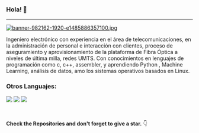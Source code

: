 ### Hola! 👋

---

[![banner-982162-1920-e1485886357100.jpg](https://i.postimg.cc/KzbFrvdy/banner-982162-1920-e1485886357100.jpg)](https://postimg.cc/sBTt3yjn)

Ingeniero electrónico con experiencia en el área de telecomunicaciones, en la administración de personal e interacción con clientes, proceso de aseguramiento y aprovisionamiento de la plataforma de Fibra Óptica a niveles de última milla, redes UMTS. Con conocimientos en lenguajes de programación como c, c++, assembler, y aprendiendo Python , Machine Learning, análisis de datos, amo los sistemas operativos basados en Linux.


### Otros Languajes:
<img src="http://img.shields.io/badge/-Java-F89820?style=flat&logo=java&logoColor=white"> <img src="https://img.shields.io/badge/-C%20&%20C++-659ad2?style=flat&logo=c%2B%2B&logoColor=ffffff"> <img src="https://img.shields.io/badge/-Python-black?style=flat&logo=python&logoColor=white"> 

<br/>

**Check the Repositories and don't forget to give a star.** 👇

